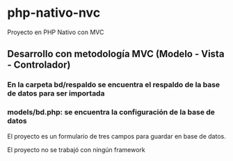 # php-nativo-nvc
Proyecto en PHP Nativo con MVC

## Desarrollo con metodología MVC (Modelo - Vista - Controlador)

### En la carpeta bd/respaldo se encuentra el respaldo de la base de datos para ser importada

### models/bd.php: se encuentra la configuración de la base de datos

El proyecto es un formulario de tres campos para guardar en base de datos.

El proyecto no se trabajó con ningún framework